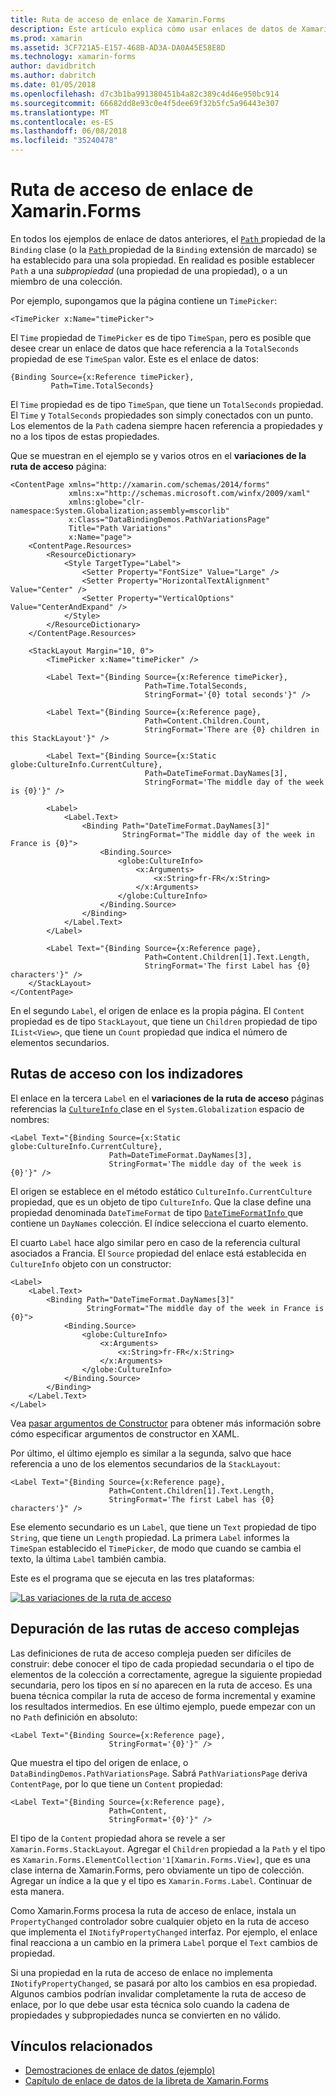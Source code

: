 ```yaml
---
title: Ruta de acceso de enlace de Xamarin.Forms
description: Este artículo explica cómo usar enlaces de datos de Xamarin.Forms para tener acceso a miembros de la colección con la propiedad de ruta de acceso de la clase de enlace y subpropiedades.
ms.prod: xamarin
ms.assetid: 3CF721A5-E157-468B-AD3A-DA0A45E58E8D
ms.technology: xamarin-forms
author: davidbritch
ms.author: dabritch
ms.date: 01/05/2018
ms.openlocfilehash: d7c3b1ba991380451b4a82c389c4d46e950bc914
ms.sourcegitcommit: 66682dd8e93c0e4f5dee69f32b5fc5a96443e307
ms.translationtype: MT
ms.contentlocale: es-ES
ms.lasthandoff: 06/08/2018
ms.locfileid: "35240478"
---
```

# <a name="xamarinforms-binding-path"></a>Ruta de acceso de enlace de Xamarin.Forms

En todos los ejemplos de enlace de datos anteriores, el [ `Path` ](https://developer.xamarin.com/api/property/Xamarin.Forms.Binding.Path/) propiedad de la `Binding` clase (o la [ `Path` ](https://developer.xamarin.com/api/property/Xamarin.Forms.Xaml.BindingExtension.Path/) propiedad de la `Binding` extensión de marcado) se ha establecido para una sola propiedad. En realidad es posible establecer `Path` a una *subpropiedad* (una propiedad de una propiedad), o a un miembro de una colección.

Por ejemplo, supongamos que la página contiene un `TimePicker`:

```xaml
<TimePicker x:Name="timePicker">
```

El `Time` propiedad de `TimePicker` es de tipo `TimeSpan`, pero es posible que desee crear un enlace de datos que hace referencia a la `TotalSeconds` propiedad de ese `TimeSpan` valor. Este es el enlace de datos:

```xaml
{Binding Source={x:Reference timePicker},
         Path=Time.TotalSeconds}
```

El `Time` propiedad es de tipo `TimeSpan`, que tiene un `TotalSeconds` propiedad. El `Time` y `TotalSeconds` propiedades son simply conectados con un punto. Los elementos de la `Path` cadena siempre hacen referencia a propiedades y no a los tipos de estas propiedades.

Que se muestran en el ejemplo se y varios otros en el **variaciones de la ruta de acceso** página:

```xaml
<ContentPage xmlns="http://xamarin.com/schemas/2014/forms"
             xmlns:x="http://schemas.microsoft.com/winfx/2009/xaml"
             xmlns:globe="clr-namespace:System.Globalization;assembly=mscorlib"
             x:Class="DataBindingDemos.PathVariationsPage"
             Title="Path Variations"
             x:Name="page">
    <ContentPage.Resources>
        <ResourceDictionary>
            <Style TargetType="Label">
                <Setter Property="FontSize" Value="Large" />
                <Setter Property="HorizontalTextAlignment" Value="Center" />
                <Setter Property="VerticalOptions" Value="CenterAndExpand" />
            </Style>
        </ResourceDictionary>
    </ContentPage.Resources>

    <StackLayout Margin="10, 0">
        <TimePicker x:Name="timePicker" />

        <Label Text="{Binding Source={x:Reference timePicker},
                              Path=Time.TotalSeconds,
                              StringFormat='{0} total seconds'}" />

        <Label Text="{Binding Source={x:Reference page},
                              Path=Content.Children.Count,
                              StringFormat='There are {0} children in this StackLayout'}" />

        <Label Text="{Binding Source={x:Static globe:CultureInfo.CurrentCulture},
                              Path=DateTimeFormat.DayNames[3],
                              StringFormat='The middle day of the week is {0}'}" />

        <Label>
            <Label.Text>
                <Binding Path="DateTimeFormat.DayNames[3]"
                         StringFormat="The middle day of the week in France is {0}">
                    <Binding.Source>
                        <globe:CultureInfo>
                            <x:Arguments>
                                <x:String>fr-FR</x:String>
                            </x:Arguments>
                        </globe:CultureInfo>
                    </Binding.Source>
                </Binding>
            </Label.Text>
        </Label>

        <Label Text="{Binding Source={x:Reference page},
                              Path=Content.Children[1].Text.Length,
                              StringFormat='The first Label has {0} characters'}" />
    </StackLayout>
</ContentPage>
```

En el segundo `Label`, el origen de enlace es la propia página. El `Content` propiedad es de tipo `StackLayout`, que tiene un `Children` propiedad de tipo `IList<View>`, que tiene un `Count` propiedad que indica el número de elementos secundarios.

## <a name="paths-with-indexers"></a>Rutas de acceso con los indizadores

El enlace en la tercera `Label` en el **variaciones de la ruta de acceso** páginas referencias la [ `CultureInfo` ](https://developer.xamarin.com/api/type/System.Globalization.CultureInfo/) clase en el `System.Globalization` espacio de nombres:

```xaml
<Label Text="{Binding Source={x:Static globe:CultureInfo.CurrentCulture},
                      Path=DateTimeFormat.DayNames[3],
                      StringFormat='The middle day of the week is {0}'}" />
```

El origen se establece en el método estático `CultureInfo.CurrentCulture` propiedad, que es un objeto de tipo `CultureInfo`. Que la clase define una propiedad denominada `DateTimeFormat` de tipo [ `DateTimeFormatInfo` ](https://developer.xamarin.com/api/type/System.Globalization.DateTimeFormatInfo/) que contiene un `DayNames` colección. El índice selecciona el cuarto elemento.

El cuarto `Label` hace algo similar pero en caso de la referencia cultural asociados a Francia. El `Source` propiedad del enlace está establecida en `CultureInfo` objeto con un constructor:

```xaml
<Label>
    <Label.Text>
        <Binding Path="DateTimeFormat.DayNames[3]"
                 StringFormat="The middle day of the week in France is {0}">
            <Binding.Source>
                <globe:CultureInfo>
                    <x:Arguments>
                        <x:String>fr-FR</x:String>
                    </x:Arguments>
                </globe:CultureInfo>
            </Binding.Source>
        </Binding>
    </Label.Text>
</Label>
```

Vea [pasar argumentos de Constructor](~/xamarin-forms/xaml/passing-arguments.md#constructor_arguments) para obtener más información sobre cómo especificar argumentos de constructor en XAML.

Por último, el último ejemplo es similar a la segunda, salvo que hace referencia a uno de los elementos secundarios de la `StackLayout`:

```xaml
<Label Text="{Binding Source={x:Reference page},
                      Path=Content.Children[1].Text.Length,
                      StringFormat='The first Label has {0} characters'}" />
```

Ese elemento secundario es un `Label`, que tiene un `Text` propiedad de tipo `String`, que tiene un `Length` propiedad. La primera `Label` informes la `TimeSpan` establecido el `TimePicker`, de modo que cuando se cambia el texto, la última `Label` también cambia.

Este es el programa que se ejecuta en las tres plataformas:

[![Las variaciones de la ruta de acceso](binding-path-images/pathvariations-small.png "variaciones de la ruta de acceso")](binding-path-images/pathvariations-large.png#lightbox "variaciones de la ruta de acceso")

## <a name="debugging-complex-paths"></a>Depuración de las rutas de acceso complejas

Las definiciones de ruta de acceso compleja pueden ser difíciles de construir: debe conocer el tipo de cada propiedad secundaria o el tipo de elementos de la colección a correctamente, agregue la siguiente propiedad secundaria, pero los tipos en sí no aparecen en la ruta de acceso. Es una buena técnica compilar la ruta de acceso de forma incremental y examine los resultados intermedios. En ese último ejemplo, puede empezar con un no `Path` definición en absoluto:

```xaml
<Label Text="{Binding Source={x:Reference page},
                      StringFormat='{0}'}" />
```

Que muestra el tipo del origen de enlace, o `DataBindingDemos.PathVariationsPage`. Sabrá `PathVariationsPage` deriva `ContentPage`, por lo que tiene un `Content` propiedad:

```xaml
<Label Text="{Binding Source={x:Reference page},
                      Path=Content,
                      StringFormat='{0}'}" />
```

El tipo de la `Content` propiedad ahora se revele a ser `Xamarin.Forms.StackLayout`. Agregar el `Children` propiedad a la `Path` y el tipo es `Xamarin.Forms.ElementCollection'1[Xamarin.Forms.View]`, que es una clase interna de Xamarin.Forms, pero obviamente un tipo de colección. Agregar un índice a la que y el tipo es `Xamarin.Forms.Label`. Continuar de esta manera.

Como Xamarin.Forms procesa la ruta de acceso de enlace, instala un `PropertyChanged` controlador sobre cualquier objeto en la ruta de acceso que implementa el `INotifyPropertyChanged` interfaz. Por ejemplo, el enlace final reacciona a un cambio en la primera `Label` porque el `Text` cambios de propiedad.

Si una propiedad en la ruta de acceso de enlace no implementa `INotifyPropertyChanged`, se pasará por alto los cambios en esa propiedad. Algunos cambios podrían invalidar completamente la ruta de acceso de enlace, por lo que debe usar esta técnica solo cuando la cadena de propiedades y subpropiedades nunca se convierten en no válido.



## <a name="related-links"></a>Vínculos relacionados

- [Demostraciones de enlace de datos (ejemplo)](https://developer.xamarin.com/samples/xamarin-forms/DataBindingDemos/)
- [Capítulo de enlace de datos de la libreta de Xamarin.Forms](~/xamarin-forms/creating-mobile-apps-xamarin-forms/summaries/chapter16.md)
